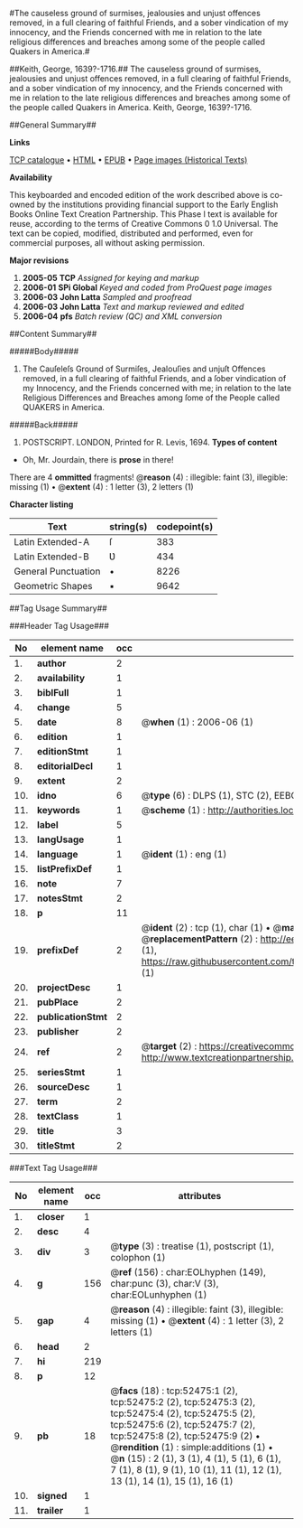 #The causeless ground of surmises, jealousies and unjust offences removed, in a full clearing of faithful Friends, and a sober vindication of my innocency, and the Friends concerned with me in relation to the late religious differences and breaches among some of the people called Quakers in America.#

##Keith, George, 1639?-1716.##
The causeless ground of surmises, jealousies and unjust offences removed, in a full clearing of faithful Friends, and a sober vindication of my innocency, and the Friends concerned with me in relation to the late religious differences and breaches among some of the people called Quakers in America.
Keith, George, 1639?-1716.

##General Summary##

**Links**

[TCP catalogue](http://www.ota.ox.ac.uk/tcp/)  • 
[HTML](http://tei.it.ox.ac.uk/tcp/Texts-HTML/free/A47/A47129.html)  • 
[EPUB](http://tei.it.ox.ac.uk/tcp/Texts-EPUB/free/A47/A47129.epub) • 
[Page images (Historical Texts)](https://data.historicaltexts.jisc.ac.uk/view?pubId=eebo-12013092e&pageId=eebo-12013092e-52475-1)

**Availability**

This keyboarded and encoded edition of the
	       work described above is co-owned by the institutions
	       providing financial support to the Early English Books
	       Online Text Creation Partnership. This Phase I text is
	       available for reuse, according to the terms of Creative
	       Commons 0 1.0 Universal. The text can be copied,
	       modified, distributed and performed, even for
	       commercial purposes, all without asking permission.

**Major revisions**

1. __2005-05__ __TCP__ *Assigned for keying and markup*
1. __2006-01__ __SPi Global__ *Keyed and coded from ProQuest page images*
1. __2006-03__ __John Latta__ *Sampled and proofread*
1. __2006-03__ __John Latta__ *Text and markup reviewed and edited*
1. __2006-04__ __pfs__ *Batch review (QC) and XML conversion*

##Content Summary##

#####Body#####

1. The Cauſeleſs Ground of Surmiſes, Jealouſies and unjuſt Offences removed, in a full clearing of faithful Friends, and a ſober vindication of my Innocency, and the Friends concerned with me; in relation to the late Religious Differences and Breaches among ſome of the People called QUAKERS in America.

#####Back#####

1. POSTSCRIPT.
LONDON, Printed for R. Levis, 1694.
**Types of content**

  * Oh, Mr. Jourdain, there is **prose** in there!

There are 4 **ommitted** fragments! 
 @__reason__ (4) : illegible: faint (3), illegible: missing (1)  •  @__extent__ (4) : 1 letter (3), 2 letters (1)

**Character listing**


|Text|string(s)|codepoint(s)|
|---|---|---|
|Latin Extended-A|ſ|383|
|Latin Extended-B|Ʋ|434|
|General Punctuation|•|8226|
|Geometric Shapes|▪|9642|

##Tag Usage Summary##

###Header Tag Usage###

|No|element name|occ|attributes|
|---|---|---|---|
|1.|__author__|2||
|2.|__availability__|1||
|3.|__biblFull__|1||
|4.|__change__|5||
|5.|__date__|8| @__when__ (1) : 2006-06 (1)|
|6.|__edition__|1||
|7.|__editionStmt__|1||
|8.|__editorialDecl__|1||
|9.|__extent__|2||
|10.|__idno__|6| @__type__ (6) : DLPS (1), STC (2), EEBO-CITATION (1), OCLC (1), VID (1)|
|11.|__keywords__|1| @__scheme__ (1) : http://authorities.loc.gov/ (1)|
|12.|__label__|5||
|13.|__langUsage__|1||
|14.|__language__|1| @__ident__ (1) : eng (1)|
|15.|__listPrefixDef__|1||
|16.|__note__|7||
|17.|__notesStmt__|2||
|18.|__p__|11||
|19.|__prefixDef__|2| @__ident__ (2) : tcp (1), char (1)  •  @__matchPattern__ (2) : ([0-9\-]+):([0-9IVX]+) (1), (.+) (1)  •  @__replacementPattern__ (2) : http://eebo.chadwyck.com/downloadtiff?vid=$1&page=$2 (1), https://raw.githubusercontent.com/textcreationpartnership/Texts/master/tcpchars.xml#$1 (1)|
|20.|__projectDesc__|1||
|21.|__pubPlace__|2||
|22.|__publicationStmt__|2||
|23.|__publisher__|2||
|24.|__ref__|2| @__target__ (2) : https://creativecommons.org/publicdomain/zero/1.0/ (1), http://www.textcreationpartnership.org/docs/. (1)|
|25.|__seriesStmt__|1||
|26.|__sourceDesc__|1||
|27.|__term__|2||
|28.|__textClass__|1||
|29.|__title__|3||
|30.|__titleStmt__|2||


###Text Tag Usage###

|No|element name|occ|attributes|
|---|---|---|---|
|1.|__closer__|1||
|2.|__desc__|4||
|3.|__div__|3| @__type__ (3) : treatise (1), postscript (1), colophon (1)|
|4.|__g__|156| @__ref__ (156) : char:EOLhyphen (149), char:punc (3), char:V (3), char:EOLunhyphen (1)|
|5.|__gap__|4| @__reason__ (4) : illegible: faint (3), illegible: missing (1)  •  @__extent__ (4) : 1 letter (3), 2 letters (1)|
|6.|__head__|2||
|7.|__hi__|219||
|8.|__p__|12||
|9.|__pb__|18| @__facs__ (18) : tcp:52475:1 (2), tcp:52475:2 (2), tcp:52475:3 (2), tcp:52475:4 (2), tcp:52475:5 (2), tcp:52475:6 (2), tcp:52475:7 (2), tcp:52475:8 (2), tcp:52475:9 (2)  •  @__rendition__ (1) : simple:additions (1)  •  @__n__ (15) : 2 (1), 3 (1), 4 (1), 5 (1), 6 (1), 7 (1), 8 (1), 9 (1), 10 (1), 11 (1), 12 (1), 13 (1), 14 (1), 15 (1), 16 (1)|
|10.|__signed__|1||
|11.|__trailer__|1||
